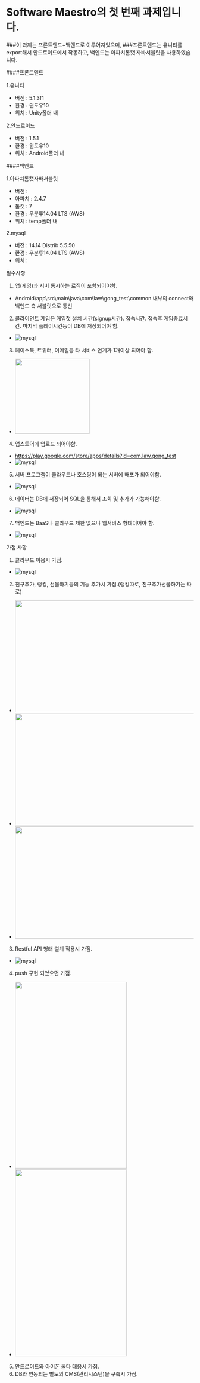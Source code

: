 Software Maestro의 첫 번째 과제입니다.
==============
###이 과제는 프론트엔드+백엔드로 이루어져있으며, 
###프론트엔드는 유니티를 export해서 안드로이드에서 작동하고, 백엔드는 아파치톰캣 자바서블릿을 사용하였습니다.


####프론트엔드

1.유니티
- 버전 : 5.1.3f1
- 환경 : 윈도우10
- 위치 : Unity폴더 내

2.안드로이드
- 버전 : 1.5.1
- 환경 : 윈도우10
- 위치 : Android폴더 내


####백엔드

1.아파치톰캣자바서블릿
- 버전 :
 - 아파치 : 2.4.7
 - 톰캣 : 7
- 환경 : 우분투14.04 LTS (AWS)
- 위치 : temp폴더 내

2.mysql
 - 버전 : 14.14 Distrib 5.5.50
 - 환경 : 우분투14.04 LTS (AWS)
 - 위치 : 




필수사항

1. 앱(게임)과 서버 통시하는 로직이 포함되어야함.
 - Android\app\src\main\java\com\law\gong_test\common 내부의 connect와 백엔드 측 서블릿으로 통신
2. 클라이언트 게임은 게임첫 설치 시간(signup시간). 접속시간. 접속후 게임종료시간. 마지막 플레이시간등이 DB에 저장되어야 함.
 - ![mysql](http://52.78.4.220/time.png)
3. 페이스북, 트위터, 이메일등 타 서비스 연계가 1개이상 되어야 함.
 - <img src="http://52.78.4.220/kakao.jpg" width="200" height="200"></img>
4. 앱스토어에 업로드 되어야함.
 - https://play.google.com/store/apps/details?id=com.law.gong_test
 - ![mysql](http://52.78.4.220/app.png)
5. 서버 프로그램이 클라우드나 호스팅이 되는 서버에 배포가 되어야함.
 - ![mysql](http://52.78.4.220/aws.png)
6. 데이터는 DB에 저장되어 SQL을 통해서 조회 및 추가가 가능해야함.
 - ![mysql](http://52.78.4.220/mysql.png)
7. 백엔드는 BaaS나 클라우드 제한 없으나 웹서비스 형태이어야 함.
 - ![mysql](http://52.78.4.220/web.png)
 
가점 사항

1. 클라우드 이용시 가점.
 - ![mysql](http://52.78.4.220/aws.png)
2. 친구추가, 랭킹, 선물하기등의 기능 추가시 가점.(랭킹따로, 친구추가선물하기는 따로)
 - <img src="http://52.78.4.220/friend_list.png" width="500" height="300"></img>
 - <img src="http://52.78.4.220/rank.jpg" width="500" height="300"></img>
 - <img src="http://52.78.4.220/present.png" width="500" height="300"></img>
3. Restful API 형태 설계 적용시 가점.
 - ![mysql](http://52.78.4.220/rest.png)
4. push 구현 되었으면 가점.
 - <img src="http://52.78.4.220/push1.jpg" width="300" height="500"></img>
 - <img src="http://52.78.4.220/push2.jpg" width="300" height="500"></img>
5. 안드로이드와 아이폰 둘다 대응시 가점.
6. DB와 연동되는 별도의 CMS(관리시스템)을 구축시 가점.


